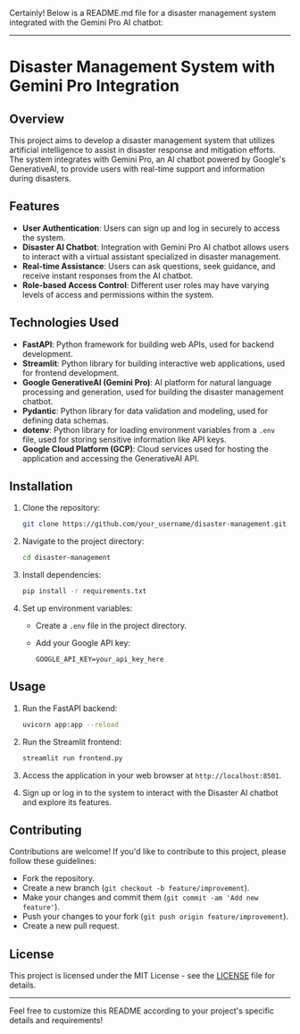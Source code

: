 Certainly! Below is a README.md file for a disaster management system integrated with the Gemini Pro AI chatbot:

---

# Disaster Management System with Gemini Pro Integration

## Overview

This project aims to develop a disaster management system that utilizes artificial intelligence to assist in disaster response and mitigation efforts. The system integrates with Gemini Pro, an AI chatbot powered by Google's GenerativeAI, to provide users with real-time support and information during disasters.

## Features

- **User Authentication**: Users can sign up and log in securely to access the system.
- **Disaster AI Chatbot**: Integration with Gemini Pro AI chatbot allows users to interact with a virtual assistant specialized in disaster management.
- **Real-time Assistance**: Users can ask questions, seek guidance, and receive instant responses from the AI chatbot.
- **Role-based Access Control**: Different user roles may have varying levels of access and permissions within the system.

## Technologies Used

- **FastAPI**: Python framework for building web APIs, used for backend development.
- **Streamlit**: Python library for building interactive web applications, used for frontend development.
- **Google GenerativeAI (Gemini Pro)**: AI platform for natural language processing and generation, used for building the disaster management chatbot.
- **Pydantic**: Python library for data validation and modeling, used for defining data schemas.
- **dotenv**: Python library for loading environment variables from a `.env` file, used for storing sensitive information like API keys.
- **Google Cloud Platform (GCP)**: Cloud services used for hosting the application and accessing the GenerativeAI API.

## Installation

1. Clone the repository:

    ```bash
    git clone https://github.com/your_username/disaster-management.git
    ```

2. Navigate to the project directory:

    ```bash
    cd disaster-management
    ```

3. Install dependencies:

    ```bash
    pip install -r requirements.txt
    ```

4. Set up environment variables:
   
    - Create a `.env` file in the project directory.
    - Add your Google API key:

        ```
        GOOGLE_API_KEY=your_api_key_here
        ```

## Usage

1. Run the FastAPI backend:

    ```bash
    uvicorn app:app --reload
    ```

2. Run the Streamlit frontend:

    ```bash
    streamlit run frontend.py
    ```

3. Access the application in your web browser at `http://localhost:8501`.

4. Sign up or log in to the system to interact with the Disaster AI chatbot and explore its features.

## Contributing

Contributions are welcome! If you'd like to contribute to this project, please follow these guidelines:

- Fork the repository.
- Create a new branch (`git checkout -b feature/improvement`).
- Make your changes and commit them (`git commit -am 'Add new feature'`).
- Push your changes to your fork (`git push origin feature/improvement`).
- Create a new pull request.

## License

This project is licensed under the MIT License - see the [LICENSE](LICENSE) file for details.

---

Feel free to customize this README according to your project's specific details and requirements!